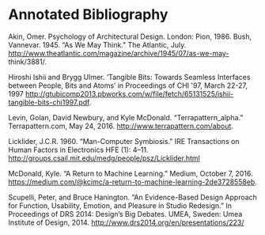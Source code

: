 # Annotated Bibliography

Akin, Omer. Psychology of Architectural Design. London: Pion, 1986.
Bush, Vannevar. 1945. “As We May Think.” The Atlantic, July. http://www.theatlantic.com/magazine/archive/1945/07/as-we-may- think/3881/.

Hiroshi Ishii and Brygg Ulmer. ‘Tangible Bits: Towards Seamless Interfaces between People, Bits and Atoms’ in Proceedings of CHI '97, March 22-27, 1997 http://gtubicomp2013.pbworks.com/w/file/fetch/65131525/ishii-tangible-bits-chi1997.pdf.

Levin, Golan, David Newbury, and Kyle McDonald. “Terrapattern_alpha.” Terrapattern.com, May 24, 2016. http://www.terrapattern.com/about. 

Licklider, J.C.R. 1960. “Man-Computer Symbiosis.” IRE Transactions on Human Factors in Electronics HFE (1): 4–11. http://groups.csail.mit.edu/medg/people/psz/Licklider.html

McDonald, Kyle. “A Return to Machine Learning.” Medium, October 7, 2016. https://medium.com/@kcimc/a-return-to-machine-learning-2de3728558eb. 

Scupelli, Peter, and Bruce Hanington. “An Evidence-Based Design Approach for Function, Usability, Emotion, and Pleasure in Studio Redesign.” In Proceedings of DRS 2014: Design’s Big Debates. UMEA, Sweden: Umea Institute of Design, 2014. http://www.drs2014.org/en/presentations/223/
